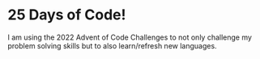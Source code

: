# 25 Days of Code!

I am using the 2022 Advent of Code Challenges to not only challenge my problem solving skills but to also learn/refresh new languages.
